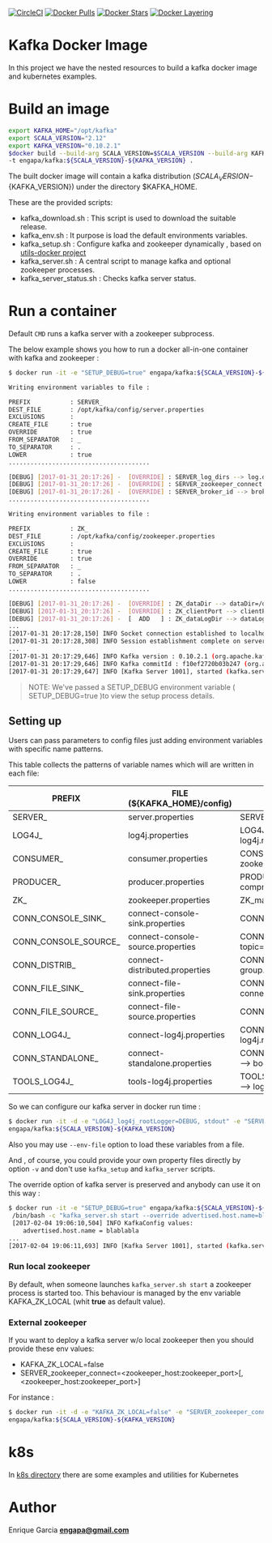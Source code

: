 [![CircleCI](https://circleci.com/gh/engapa/kafka-docker/tree/master.svg?style=svg)](https://circleci.com/gh/engapa/kafka-docker/tree/master)
[![Docker Pulls](https://img.shields.io/docker/pulls/engapa/kafka.svg)](https://hub.docker.com/r/engapa/kafka/)
[![Docker Stars](https://img.shields.io/docker/stars/engapa/kafka.svg)](https://hub.docker.com/r/engapa/kafka/)
[![Docker Layering](https://images.microbadger.com/badges/image/engapa/kafka.svg)](https://microbadger.com/images/engapa/kafka)
# Kafka Docker Image

In this project we have the nested resources to build a kafka docker image and kubernetes examples.

# Build an image

```bash
export KAFKA_HOME="/opt/kafka"
export SCALA_VERSION="2.12"
export KAFKA_VERSION="0.10.2.1"
$docker build --build-arg SCALA_VERSION=$SCALA_VERSION --build-arg KAFKA_VERSION=$KAFKA_VERSION --build-arg KAFKA_HOME=$KAFKA_HOME \
-t engapa/kafka:${SCALA_VERSION}-${KAFKA_VERSION} .
```

The built docker image will contain a kafka distribution (${SCALA_VERSION}-${KAFKA_VERSION}) under the directory $KAFKA_HOME.

These are the provided scripts:

* kafka_download.sh : This script is used to download the suitable release.
* kafka_env.sh : It purpose is load the default environments variables.
* kafka_setup.sh : Configure kafka and zookeeper dynamically , based on [utils-docker project](https://github.com/engapa/utils-docker)
* kafka_server.sh : A central script to manage kafka and optional zookeeper processes.
* kafka_server_status.sh : Checks kafka server status.

# Run a container

Default `CMD` runs a kafka server with a zookeeper subprocess.

The below example shows you how to run a docker all-in-one container with kafka and zookeeper :

```bash
$ docker run -it -e "SETUP_DEBUG=true" engapa/kafka:${SCALA_VERSION}-${KAFKA_VERSION}

Writing environment variables to file :

PREFIX           : SERVER_
DEST_FILE        : /opt/kafka/config/server.properties
EXCLUSIONS       :
CREATE_FILE      : true
OVERRIDE         : true
FROM_SEPARATOR   : _
TO_SEPARATOR     : .
LOWER            : true
.......................................

[DEBUG] [2017-01-31_20:17:26] -  [OVERRIDE] : SERVER_log_dirs --> log.dirs=/opt/kafka/logs
[DEBUG] [2017-01-31_20:17:26] -  [OVERRIDE] : SERVER_zookeeper_connect --> zookeeper.connect=localhost:2181
[DEBUG] [2017-01-31_20:17:26] -  [OVERRIDE] : SERVER_broker_id --> broker.id=-1
.......................................

Writing environment variables to file :

PREFIX           : ZK_
DEST_FILE        : /opt/kafka/config/zookeeper.properties
EXCLUSIONS       :
CREATE_FILE      : true
OVERRIDE         : true
FROM_SEPARATOR   : _
TO_SEPARATOR     : .
LOWER            : false
.......................................

[DEBUG] [2017-01-31_20:17:26] -  [OVERRIDE] : ZK_dataDir --> dataDir=/opt/kafka/zookeeper/data
[DEBUG] [2017-01-31_20:17:26] -  [OVERRIDE] : ZK_clientPort --> clientPort=2181
[DEBUG] [2017-01-31_20:17:26] -  [  ADD   ] : ZK_dataLogDir --> dataLogDir=/opt/kafka/zookeeper/data-log
...
[2017-01-31 20:17:28,150] INFO Socket connection established to localhost/127.0.0.1:2181, initiating session (org.apache.zookeeper.ClientCnxn)
[2017-01-31 20:17:28,308] INFO Session establishment complete on server localhost/127.0.0.1:2181, sessionid = 0x159f62cc8c00000, negotiated timeout = 6000 (org.apache.zookeeper.ClientCnxn)
...
[2017-01-31 20:17:29,646] INFO Kafka version : 0.10.2.1 (org.apache.kafka.common.utils.AppInfoParser)
[2017-01-31 20:17:29,646] INFO Kafka commitId : f10ef2720b03b247 (org.apache.kafka.common.utils.AppInfoParser)
[2017-01-31 20:17:29,647] INFO [Kafka Server 1001], started (kafka.server.KafkaServer)
```

>NOTE: We've passed a SETUP_DEBUG environment variable ( SETUP_DEBUG=true )to view the setup process details.

## Setting up

Users can pass parameters to config files just adding environment variables with specific name patterns.

This table collects the patterns of variable names which will are written in each file:

PREFIX     | FILE (${KAFKA_HOME}/config) |         Example
-----------|-----------------------------|-----------------------------
SERVER_    | server.properties           | SERVER_broker_id=1 --> broker.id=1
LOG4J_     | log4j.properties |  LOG4J_log4j_rootLogger=INFO, stdout--> log4j.rootLogger=INFO, stdout
CONSUMER_  | consumer.properties| CONSUMER_zookeeper_connect=127.0.0.1:2181 --> zookeeper.connect=127.0.0.1:2181
PRODUCER_  | producer.properties| PRODUCER_compression_type=none --> compression.type=none
ZK_        | zookeeper.properties | ZK_maxClientCnxns=0 --> maxClientCnxns=0
CONN_CONSOLE_SINK_ |connect-console-sink.properties | CONN_CONSOLE_SINK_tasks_max=1 --> tasks.max=1
CONN_CONSOLE_SOURCE_ | connect-console-source.properties | CONN_CONSOLE_SOURCE_topic=connect-test --> topic=connect-test
CONN_DISTRIB_ | connect-distributed.properties | CONN_DISTRIB_group_id=connect-cluster --> group.id=connect-cluster
CONN_FILE_SINK_   | connect-file-sink.properties | CONN_FILE_SINK_connector_class=FileStreamSink --> connector.class=FileStreamSink
CONN_FILE_SOURCE_ | connect-file-source.properties | CONN_FILE_SOURCE_tasks_max=1 --> tasks.max=1
CONN_LOG4J_ | connect-log4j.properties | CONN_LOG4J_log4j_rootLogger=INFO, stdout --> log4j.rootLogger=INFO, stdout
CONN_STANDALONE_ | connect-standalone.properties | CONN_STANDALONE_bootstrap_servers=localhost:9092 --> bootstrap.servers=localhost:9092
TOOLS_LOG4J_ | tools-log4j.properties | TOOLS_LOG4J_log4j_appender_stderr_Target=System.err --> log4j.appender.stderr.Target=System.err

So we can configure our kafka server in docker run time :

```bash
$ docker run -it -d -e "LOG4J_log4j_rootLogger=DEBUG, stdout" -e "SERVER_log_retention_hours=24"\
engapa/kafka:${SCALA_VERSION}-${KAFKA_VERSION}
```

Also you may use `--env-file` option to load these variables from a file.

And , of course, you could provide your own property files directly by option `-v` and don't use `kafka_setup` and `kafka_server` scripts.

The override option of kafka server is preserved and anybody can use it on this way :

```bash
$ docker run -it -e "SETUP_DEBUG=true" engapa/kafka:${SCALA_VERSION}-${KAFKA_VERSION} \
 /bin/bash -c "kafka_server.sh start --override advertised.host.name=blablabla"
 [2017-02-04 19:06:10,504] INFO KafkaConfig values:
	advertised.host.name = blablabla
...
[2017-02-04 19:06:11,693] INFO [Kafka Server 1001], started (kafka.server.KafkaServer)
```

### Run local zookeeper

By default, when someone launches  `kafka_server.sh start` a zookeeper process is started too.
This behaviour is managed by the env variable KAFKA_ZK_LOCAL (whit **true** as default value).

### External zookeeper

If you want to deploy a kafka server w/o local zookeeper then you should provide these env values:

* KAFKA_ZK_LOCAL=false
* SERVER_zookeeper_connect=\<zookeeper_host:zookeeper_port\>\[,\<zookeeper_host:zookeeper_port\>\]

For instance :

```bash
$ docker run -it -d -e "KAFKA_ZK_LOCAL=false" -e "SERVER_zookeeper_connect=zookeeperserver1:2181,zookeeperserver2:2181,zookeeperserver3:2181" \
engapa/kafka:${SCALA_VERSION}-${KAFKA_VERSION}
```

# k8s

In [k8s directory](k8s) there are some examples and utilities for Kubernetes

# Author

Enrique Garcia **engapa@gmail.com**

